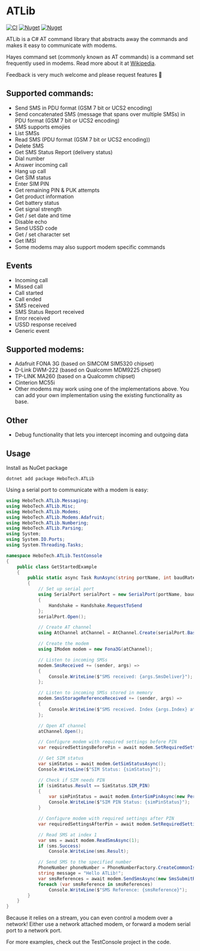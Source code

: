 # ATLib
[![CI](https://github.com/hbjorgo/ATLib/workflows/CI/badge.svg)](https://github.com/hbjorgo/ATLib)
[![Nuget](https://img.shields.io/nuget/v/hebotech.atlib)](https://www.nuget.org/packages/HeboTech.ATLib)
[![Nuget](https://img.shields.io/nuget/dt/HeboTech.ATLib)](https://www.nuget.org/packages/HeboTech.ATLib)

ATLib is a C# AT command library that abstracts away the commands and makes it easy to communicate with modems.

Hayes command set (commonly known as AT commands) is a command set frequently used in modems. Read more about it at [Wikipedia](https://en.wikipedia.org/wiki/Hayes_command_set).

Feedback is very much welcome and please request features 🙂

## Supported commands:
- Send SMS in PDU format (GSM 7 bit or UCS2 encoding)
- Send concatenated SMS (message that spans over multiple SMSs) in PDU format (GSM 7 bit or UCS2 encoding)
- SMS supports emojies
- List SMSs
- Read SMS (PDU format (GSM 7 bit or UCS2 encoding))
- Delete SMS
- Get SMS Status Report (delivery status)
- Dial number
- Answer incoming call
- Hang up call
- Get SIM status
- Enter SIM PIN
- Get remaining PIN & PUK attempts
- Get product information
- Get battery status
- Get signal strength
- Get / set date and time
- Disable echo
- Send USSD code
- Get / set character set
- Get IMSI
- Some modems may also support modem specific commands

## Events
- Incoming call
- Missed call
- Call started
- Call ended
- SMS received
- SMS Status Report received
- Error received
- USSD response received
- Generic event

## Supported modems:
- Adafruit FONA 3G (based on SIMCOM SIM5320 chipset)
- D-Link DWM-222 (based on Qualcomm MDM9225 chipset)
- TP-LINK MA260 (based on a Qualcomm chipset)
- Cinterion MC55i
- Other modems may work using one of the implementations above. You can add your own implementation using the existing functionality as base.

## Other
- Debug functionality that lets you intercept incoming and outgoing data

## Usage
Install as NuGet package
```shell
dotnet add package HeboTech.ATLib
```

Using a serial port to communicate with a modem is easy:
```csharp
using HeboTech.ATLib.Messaging;
using HeboTech.ATLib.Misc;
using HeboTech.ATLib.Modems;
using HeboTech.ATLib.Modems.Adafruit;
using HeboTech.ATLib.Numbering;
using HeboTech.ATLib.Parsing;
using System;
using System.IO.Ports;
using System.Threading.Tasks;

namespace HeboTech.ATLib.TestConsole
{
    public class GetStartedExample
    {
        public static async Task RunAsync(string portName, int baudRate, string pin, string recepientPhoneNumber)
        {
            // Set up serial port
            using SerialPort serialPort = new SerialPort(portName, baudRate, Parity.None, 8, StopBits.One)
            {
                Handshake = Handshake.RequestToSend
            };
            serialPort.Open();

            // Create AT channel
            using AtChannel atChannel = AtChannel.Create(serialPort.BaseStream);

            // Create the modem
            using IModem modem = new Fona3G(atChannel);

            // Listen to incoming SMSs
            modem.SmsReceived += (sender, args) =>
            {
                Console.WriteLine($"SMS received: {args.SmsDeliver}");
            };

            // Listen to incoming SMSs stored in memory
            modem.SmsStorageReferenceReceived += (sender, args) =>
            {
                Console.WriteLine($"SMS received. Index {args.Index} at storage location {args.Storage}");
            };

            // Open AT channel
            atChannel.Open();

            // Configure modem with required settings before PIN
            var requiredSettingsBeforePin = await modem.SetRequiredSettingsBeforePinAsync();

            // Get SIM status
            var simStatus = await modem.GetSimStatusAsync();
            Console.WriteLine($"SIM Status: {simStatus}");

            // Check if SIM needs PIN
            if (simStatus.Result == SimStatus.SIM_PIN)
            {
                var simPinStatus = await modem.EnterSimPinAsync(new PersonalIdentificationNumber(pin));
                Console.WriteLine($"SIM PIN Status: {simPinStatus}");
            }

            // Configure modem with required settings after PIN
            var requiredSettingsAfterPin = await modem.SetRequiredSettingsAfterPinAsync();

            // Read SMS at index 1
            var sms = await modem.ReadSmsAsync(1);
            if (sms.Success)
                Console.WriteLine(sms.Result);

            // Send SMS to the specified number
            PhoneNumber phoneNumber = PhoneNumberFactory.CreateCommonIsdn(recepientPhoneNumber);
            string message = "Hello ATLib!";
            var smsReferences = await modem.SendSmsAsync(new SmsSubmitRequest(phoneNumber, message));
            foreach (var smsReference in smsReferences)
                Console.WriteLine($"SMS Reference: {smsReference}");
        }
    }
}
```
Because it relies on a stream, you can even control a modem over a network! Either use a network attached modem, or forward a modem serial port to a network port.

For more examples, check out the TestConsole project in the code.
